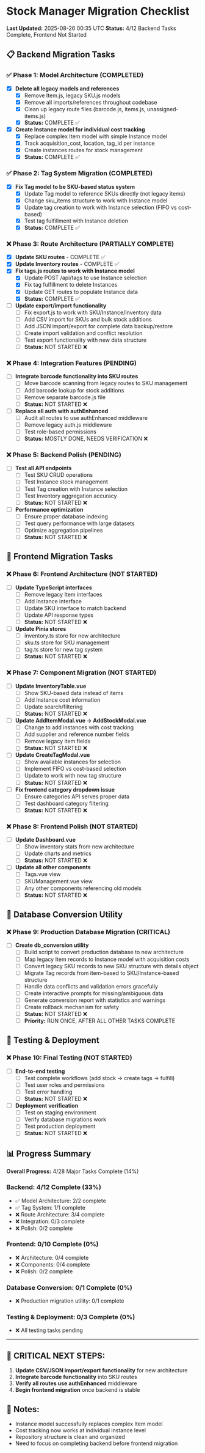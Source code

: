 # Stock Manager Migration Checklist

**Last Updated:** 2025-08-26 00:35 UTC
**Status:** 4/12 Backend Tasks Complete, Frontend Not Started

## 📋 Backend Migration Tasks

### ✅ Phase 1: Model Architecture (COMPLETED)
- [x] **Delete all legacy models and references**
  - [x] Remove Item.js, legacy SKU.js models
  - [x] Remove all imports/references throughout codebase
  - [x] Clean up legacy route files (barcode.js, items.js, unassigned-items.js)
  - [x] **Status:** COMPLETE ✅

- [x] **Create Instance model for individual cost tracking**
  - [x] Replace complex Item model with simple Instance model
  - [x] Track acquisition_cost, location, tag_id per instance
  - [x] Create instances routes for stock management
  - [x] **Status:** COMPLETE ✅

### ✅ Phase 2: Tag System Migration (COMPLETED)
- [x] **Fix Tag model to be SKU-based status system**
  - [x] Update Tag model to reference SKUs directly (not legacy items)
  - [x] Change sku_items structure to work with Instance model
  - [x] Update tag creation to work with Instance selection (FIFO vs cost-based)
  - [x] Test tag fulfillment with Instance deletion
  - [x] **Status:** COMPLETE ✅

### ❌ Phase 3: Route Architecture (PARTIALLY COMPLETE)
- [x] **Update SKU routes** - COMPLETE ✅
- [x] **Update Inventory routes** - COMPLETE ✅
- [x] **Fix tags.js routes to work with Instance model**
  - [x] Update POST /api/tags to use Instance selection
  - [x] Fix tag fulfillment to delete Instances
  - [x] Update GET routes to populate Instance data
  - [x] **Status:** COMPLETE ✅

- [ ] **Update export/import functionality**
  - [ ] Fix export.js to work with SKU/Instance/Inventory data
  - [ ] Add CSV import for SKUs and bulk stock additions
  - [ ] Add JSON import/export for complete data backup/restore
  - [ ] Create import validation and conflict resolution
  - [ ] Test export functionality with new data structure
  - [ ] **Status:** NOT STARTED ❌

### ❌ Phase 4: Integration Features (PENDING)
- [ ] **Integrate barcode functionality into SKU routes**
  - [ ] Move barcode scanning from legacy routes to SKU management
  - [ ] Add barcode lookup for stock additions
  - [ ] Remove separate barcode.js file
  - [ ] **Status:** NOT STARTED ❌

- [ ] **Replace all auth with authEnhanced**
  - [ ] Audit all routes to use authEnhanced middleware
  - [ ] Remove legacy auth.js middleware
  - [ ] Test role-based permissions
  - [ ] **Status:** MOSTLY DONE, NEEDS VERIFICATION ❌

### ❌ Phase 5: Backend Polish (PENDING)
- [ ] **Test all API endpoints**
  - [ ] Test SKU CRUD operations
  - [ ] Test Instance stock management
  - [ ] Test Tag creation with Instance selection
  - [ ] Test Inventory aggregation accuracy
  - [ ] **Status:** NOT STARTED ❌

- [ ] **Performance optimization**
  - [ ] Ensure proper database indexing
  - [ ] Test query performance with large datasets
  - [ ] Optimize aggregation pipelines
  - [ ] **Status:** NOT STARTED ❌

## 🎨 Frontend Migration Tasks

### ❌ Phase 6: Frontend Architecture (NOT STARTED)
- [ ] **Update TypeScript interfaces**
  - [ ] Remove legacy Item interfaces
  - [ ] Add Instance interface
  - [ ] Update SKU interface to match backend
  - [ ] Update API response types
  - [ ] **Status:** NOT STARTED ❌

- [ ] **Update Pinia stores**
  - [ ] inventory.ts store for new architecture
  - [ ] sku.ts store for SKU management
  - [ ] tag.ts store for new tag system
  - [ ] **Status:** NOT STARTED ❌

### ❌ Phase 7: Component Migration (NOT STARTED)
- [ ] **Update InventoryTable.vue**
  - [ ] Show SKU-based data instead of items
  - [ ] Add Instance cost information
  - [ ] Update search/filtering
  - [ ] **Status:** NOT STARTED ❌

- [ ] **Update AddItemModal.vue → AddStockModal.vue**
  - [ ] Change to add instances with cost tracking
  - [ ] Add supplier and reference number fields
  - [ ] Remove legacy item fields
  - [ ] **Status:** NOT STARTED ❌

- [ ] **Update CreateTagModal.vue**
  - [ ] Show available instances for selection
  - [ ] Implement FIFO vs cost-based selection
  - [ ] Update to work with new tag structure
  - [ ] **Status:** NOT STARTED ❌

- [ ] **Fix frontend category dropdown issue**
  - [ ] Ensure categories API serves proper data
  - [ ] Test dashboard category filtering
  - [ ] **Status:** NOT STARTED ❌

### ❌ Phase 8: Frontend Polish (NOT STARTED)
- [ ] **Update Dashboard.vue**
  - [ ] Show inventory stats from new architecture
  - [ ] Update charts and metrics
  - [ ] **Status:** NOT STARTED ❌

- [ ] **Update all other components**
  - [ ] Tags.vue view
  - [ ] SKUManagement.vue view
  - [ ] Any other components referencing old models
  - [ ] **Status:** NOT STARTED ❌

## 🔄 Database Conversion Utility

### ❌ Phase 9: Production Database Migration (CRITICAL)
- [ ] **Create db_conversion utility**
  - [ ] Build script to convert production database to new architecture
  - [ ] Map legacy Item records to Instance model with acquisition costs
  - [ ] Convert legacy SKU records to new SKU structure with details object
  - [ ] Migrate Tag records from item-based to SKU/Instance-based structure
  - [ ] Handle data conflicts and validation errors gracefully
  - [ ] Create interactive prompts for missing/ambiguous data
  - [ ] Generate conversion report with statistics and warnings
  - [ ] Create rollback mechanism for safety
  - [ ] **Status:** NOT STARTED ❌
  - [ ] **Priority:** RUN ONCE, AFTER ALL OTHER TASKS COMPLETE

## 🧪 Testing & Deployment

### ❌ Phase 10: Final Testing (NOT STARTED)
- [ ] **End-to-end testing**
  - [ ] Test complete workflows (add stock → create tags → fulfill)
  - [ ] Test user roles and permissions
  - [ ] Test error handling
  - [ ] **Status:** NOT STARTED ❌

- [ ] **Deployment verification**
  - [ ] Test on staging environment
  - [ ] Verify database migrations work
  - [ ] Test production deployment
  - [ ] **Status:** NOT STARTED ❌

## 📊 Progress Summary

**Overall Progress:** 4/28 Major Tasks Complete (14%)

### Backend: 4/12 Complete (33%)
- ✅ Model Architecture: 2/2 complete
- ✅ Tag System: 1/1 complete  
- ❌ Route Architecture: 3/4 complete
- ❌ Integration: 0/3 complete
- ❌ Polish: 0/2 complete

### Frontend: 0/10 Complete (0%)
- ❌ Architecture: 0/4 complete
- ❌ Components: 0/4 complete
- ❌ Polish: 0/2 complete

### Database Conversion: 0/1 Complete (0%)
- ❌ Production migration utility: 0/1 complete

### Testing & Deployment: 0/3 Complete (0%)
- ❌ All testing tasks pending

---

## 🚨 CRITICAL NEXT STEPS:
1. **Update CSV/JSON import/export functionality** for new architecture
2. **Integrate barcode functionality** into SKU routes
3. **Verify all routes use authEnhanced** middleware
4. **Begin frontend migration** once backend is stable

## 📝 Notes:
- Instance model successfully replaces complex Item model
- Cost tracking now works at individual instance level
- Repository structure is clean and organized
- Need to focus on completing backend before frontend migration
